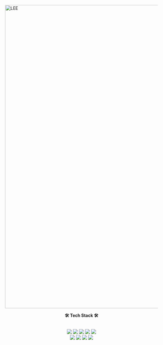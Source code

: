 <img width="1000" alt="LEE" src="https://user-images.githubusercontent.com/71073027/126910799-f076f145-39e2-438f-9638-9309acc70e88.png">




<br>
<p align="center"><b>🛠 Tech Stack 🛠</b></p>
<br>
<div align="center">
<img src="https://img.shields.io/badge/Java-007396?style=flat-square&logo=Java&logoColor=white"/> 
<img src="https://img.shields.io/badge/JavaScript-ffb13b?style=flat-square&logo=JavaScript&logoColor=white"/> 
<img src="https://img.shields.io/badge/Spring-6db33f?style=flat-square&logo=Spring&logoColor=white"/> 
<img src="https://img.shields.io/badge/CSS-1572b6?style=flat-square&logo=CSS3&logoColor=white"/>
<img src="https://img.shields.io/badge/HTML5-e6b91e?style=flat-square&logo=HTML5&logoColor=white"/> 
  <br>
<img src="https://img.shields.io/badge/jQuery-db3552?style=flat-square&logo=jQuery&logoColor=white"/> 
<img src="https://img.shields.io/badge/OracleDB-20c997?style=flat-square&logo=Oracle&logoColor=white"/> 
<img src="https://img.shields.io/badge/ApacheMaven-C71A36?style=flat-square&logo=ApacheMaven&logoColor=white"/> 
<img src="https://img.shields.io/badge/EclipseIDE-333664?style=flat-square&logo=EclipseIDE&logoColor=white"/> 
 </div>     
 

<!--
**leejungho9/leejungho9** is a ✨ _special_ ✨ repository because its `README.md` (this file) appears on your GitHub profile.

Here are some ideas to get you started:

- 🔭 I’m currently working on ...
- 🌱 I’m currently learning ...
- 👯 I’m looking to collaborate on ...
- 🤔 I’m looking for help with ...
- 💬 Ask me about ...
- 📫 How to reach me: ...
- 😄 Pronouns: ...
- ⚡ Fun fact: ...
-->
